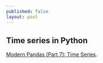 ```yaml
---
published: false
layout: post
---
```

## Time series in Python

[Modern Pandas (Part 7): Time Series](https://tomaugspurger.github.io/modern-7-timeseries.html). 



